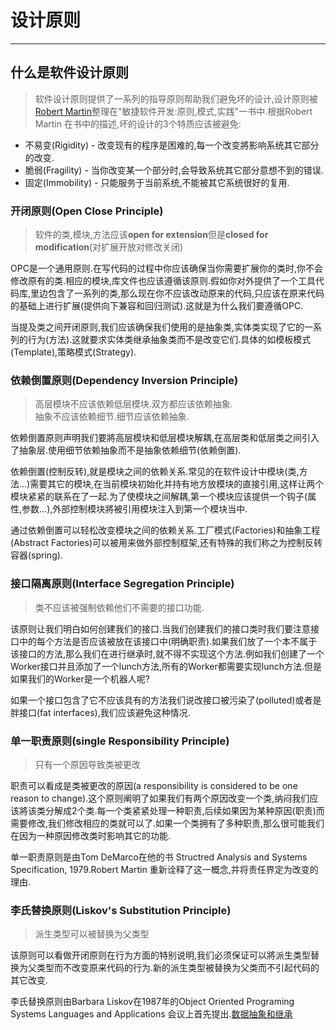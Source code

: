 # 设计原则
-----------

## 什么是软件设计原则

>软件设计原则提供了一系列的指导原则帮助我们避免坏的设计,设计原则被[Robert Martin](https://en.wikipedia.org/wiki/Robert_Cecil_Martin)整理在"敏捷软件开发:原则,模式,实践"一书中.根据Robert Martin 在书中的描述,坏的设计的3个特质应该被避免:

* 不易变(Rigidity) - 改变现有的程序是困难的,每一个改变將影响系统其它部分的改变.
* 脆弱(Fragility) - 当你改变某一个部分时,会导致系统其它部分意想不到的错误.
* 固定(Immobility) - 只能服务于当前系统,不能被其它系统很好的复用.

### 开闭原则(Open Close Principle)

> 软件的类,模块,方法应该**open for extension**但是**closed for modification**(对扩展开放对修改关闭)

OPC是一个通用原则.在写代码的过程中你应该确保当你需要扩展你的类时,你不会修改原有的类.相应的模块,库文件也应该遵循该原则.假如你对外提供了一个工具代码库,里边包含了一系列的类,那么现在你不应该改动原来的代码,只应该在原来代码的基础上进行扩展(提供向下兼容和回归测试).这就是为什么我们要遵循OPC.

当提及类之间开闭原则,我们应该确保我们使用的是抽象类,实体类实现了它的一系列的行为(方法).这就要求实体类继承抽象类而不是改变它们.具体的如模板模式(Template),策略模式(Strategy).

### 依赖倒置原则(Dependency Inversion Principle)

> 高层模块不应该依赖低层模块.双方都应该依赖抽象.    
> 抽象不应该依赖细节.细节应该依赖抽象.

依赖倒置原则声明我们要將高层模块和低层模块解耦,在高层类和低层类之间引入了抽象层.使用细节依赖抽象而不是抽象依赖细节(依赖倒置).

依赖倒置(控制反转),就是模块之间的依赖关系.常见的在软件设计中模块(类,方法...)需要其它的模块,在当前模块初始化并持有地方放模块的直接引用,这样让两个模块紧紧的联系在了一起.为了使模块之间解耦,第一个模块应该提供一个钩子(属性,参数...),外部控制模块將被引用模块注入到第一个模块当中.

通过依赖倒置可以轻松改变模块之间的依赖关系.工厂模式(Factories)和抽象工程(Abstract Factories)可以被用来做外部控制框架,还有特殊的我们称之为控制反转容器(spring).

### 接口隔离原则(Interface Segregation Principle)

> 类不应该被强制依赖他们不需要的接口功能.

该原则让我们明白如何创建我们的接口.当我们创建我们的接口类时我们要注意接口中的每个方法是否应该被放在该接口中(明确职责).如果我们放了一个本不属于该接口的方法,那么我们在进行继承时,就不得不实现这个方法.例如我们创建了一个Worker接口并且添加了一个lunch方法,所有的Worker都需要实现lunch方法.但是如果我们的Worker是一个机器人呢?

如果一个接口包含了它不应该具有的方法我们说改接口被污染了(polluted)或者是胖接口(fat interfaces),我们应该避免这种情况.

### 单一职责原则(single Responsibility Principle)

> 只有一个原因导致类被更改

职责可以看成是类被更改的原因(a responsibility is considered to be one reason to change).这个原则阐明了如果我们有两个原因改变一个类,纳闷我们应该將该类分解成2个类.每一个类紧紧处理一种职责,后续如果因为某种原因(职责)而需要修改,我们修改相应的类就可以了.如果一个类拥有了多种职责,那么很可能我们在因为一种原因修改类时影响其它的功能.

单一职责原则是由Tom DeMarco在他的书 Structred Analysis and Systems Specification, 1979.Robert Martin 重新诠释了这一概念,并将责任界定为改变的理由.

### 李氏替换原则(Liskov's Substitution Principle)

> 派生类型可以被替换为父类型

该原则可以看做开闭原则在行为方面的特别说明,我们必须保证可以將派生类型替换为父类型而不改变原来代码的行为.新的派生类型被替换为父类而不引起代码的其它改变.

李氏替换原则由Barbara Liskov在1987年的Object Oriented Programing Systems Languages and Applications 会议上首先提出.[数据抽象和继承](https://dl.acm.org/citation.cfm?id=62141)































